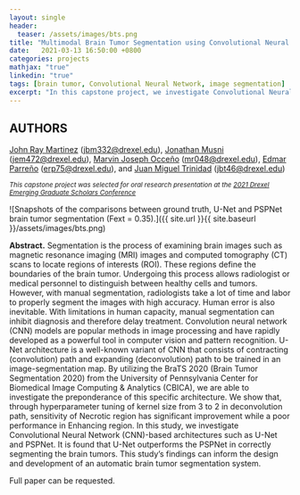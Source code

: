 ```yaml
---
layout: single
header:
  teaser: /assets/images/bts.png
title: "Multimodal Brain Tumor Segmentation using Convolutional Neural Network"
date:   2021-03-13 16:50:00 +0800
categories: projects
mathjax: "true"
linkedin: "true"
tags: [brain tumor, Convolutional Neural Network, image segmentation]
excerpt: "In this capstone project, we investigate Convolutional Neural Network (CNN)-based architectures such as U-Net and PSPNet in segmenting the brain tumors."
---
```


## AUTHORS
[John Ray Martinez](https://jraymartinez.github.io/) (jbm332@drexel.edu), [Jonathan Musni](https://www.linkedin.com/in/jonathan-musni-624773134/) (jem472@drexel.edu), [Marvin Joseph Occeño](https://www.linkedin.com/in/marvin-joseph-occeno-8b4a95120/) (mr048@drexel.edu), [Edmar Parreño](https://www.linkedin.com/in/edmarparreno/) (erp75@drexel.edu), and [Juan Miguel Trinidad](https://www.linkedin.com/in/juanmigueltrinidad/) (jbt46@drexel.edu)

<sub> *This capstone project was selected for oral research presentation at the [2021 Drexel Emerging Graduate Scholars Conference](https://drexel.edu/graduatecollege/professional-development/emerging-graduate-scholars-conference/Archive/2021/2021-orals/)* </sub>


![Snapshots of the comparisons between ground truth, U-Net and PSPNet brain tumor segmentation (Fext = 0.35).]({{ site.url }}{{ site.baseurl }}/assets/images/bts.png)

**Abstract.** Segmentation is the process of examining brain images such as magnetic resonance imaging (MRI) images and computed tomography (CT) scans to locate regions of interests (ROI). These regions define the boundaries of the brain tumor. Undergoing this process allows radiologist or medical personnel to distinguish between healthy cells and tumors. However, with manual segmentation, radiologists take a lot of time and labor to properly segment the images with high accuracy. Human error is also inevitable. With limitations in human capacity, manual segmentation can inhibit diagnosis and therefore delay treatment.  Convolution neural network (CNN) models are popular methods in image processing and have rapidly developed as a powerful tool in computer vision and pattern recognition. U-Net architecture is a well-known variant of CNN that consists of contracting (convolution) path and expanding (deconvolution) path to be trained in an image-segmentation map. By utilizing the BraTS 2020 (Brain Tumor Segmentation 2020) from the University of Pennsylvania Center for Biomedical Image Computing & Analytics (CBICA), we are able to  investigate the preponderance of this specific architecture. We show that, through hyperparameter tuning of kernel size from 3 to 2 in deconvolution path, sensitivity of Necrotic region has significant improvement while a poor performance in Enhancing region. In this study, we investigate Convolutional Neural Network (CNN)-based architectures such as U-Net and PSPNet. It is found that U-Net outperforms the PSPNet in correctly segmenting the brain tumors. This study’s findings can inform the design and development of an automatic brain tumor segmentation system.

Full paper can be requested.

